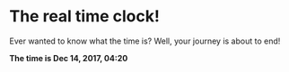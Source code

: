 # The real time clock!

Ever wanted to know what the time is? Well, your journey is about to end!

**The time is Dec 14, 2017, 04:20**